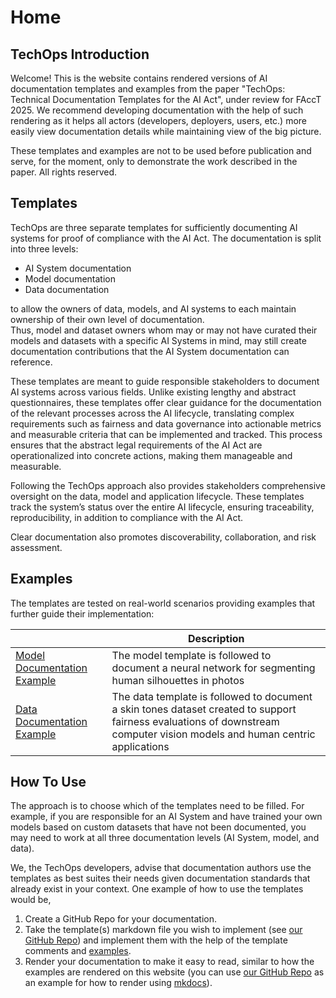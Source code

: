 # Home

## TechOps Introduction
Welcome! This is the website contains rendered versions of AI documentation templates and examples
from the paper "TechOps: Technical Documentation Templates for the AI Act", under review for FAccT 2025.
We recommend developing documentation with the help of such rendering as it helps all actors (developers, deployers,
users, etc.) more easily view documentation details while maintaining view of the big picture.

These templates and examples are not to be used before publication and serve, for the moment, only to demonstrate the work described in the paper. All rights reserved.

## Templates
TechOps are three separate templates for sufficiently documenting AI systems for proof of compliance with the AI Act.
The documentation is split into three levels:

* AI System documentation
* Model documentation
* Data documentation

to allow the owners of data, models, and AI systems to each maintain ownership of their own level of documentation.  
Thus, model and dataset owners whom may or may not have curated their models and datasets with a specific AI Systems in 
mind, may still create documentation contributions that the AI System documentation can reference.

These templates are meant to guide responsible stakeholders to document AI systems across various fields. 
Unlike existing lengthy and abstract questionnaires, these templates offer clear guidance for the documentation of the 
relevant processes across the AI lifecycle, translating complex requirements such as fairness and data governance 
into actionable metrics and measurable criteria that can be implemented and tracked. 
This process ensures that the abstract legal requirements of the AI Act are operationalized into concrete actions, 
making them manageable and measurable.

Following the TechOps approach also provides stakeholders comprehensive oversight on the data, model and application lifecycle. These templates track the system’s status over the 
entire AI lifecycle, ensuring traceability, reproducibility, in addition to compliance with the AI Act. 

Clear documentation also promotes discoverability, collaboration, and risk assessment.

## Examples

The templates are tested on real-world scenarios providing examples that further guide their implementation:

|                                                                   | Description | 
|-------------------------------------------------------------------|---|
| [Model Documentation Example](example-data-documentation-voc-skin-tones/) | The model template is followed to document a neural network for segmenting human silhouettes in photos |
| [Data Documentation Example](example-data-documentation-alisnet/) | The data template is followed to document a skin tones dataset created to support fairness evaluations of downstream computer vision models and human centric applications |

## How To Use

The approach is to choose which of the templates need to be filled.  For example, if you are responsible for an
AI System and have trained your own models based on custom datasets that have not been documented, you
may need to work at all three documentation levels (AI System, model, and data).

We, the TechOps developers, advise that documentation authors use the templates as best suites their needs given
documentation standards that already exist in your context. One example of how to use the templates would be,

1. Create a GitHub Repo for your documentation.
2. Take the template(s) markdown file you wish to implement (see [our GitHub Repo](https://github.com/facct-author-2025/techops)) 
   and implement them with the help of the template comments and [examples](#examples).
3. Render your documentation to make it easy to read, similar to how the examples are rendered on this website
   (you can use [our GitHub Repo](https://github.com/facct-author-2025/techops) as an example for how to render using 
   [mkdocs](https://www.mkdocs.org/)).
